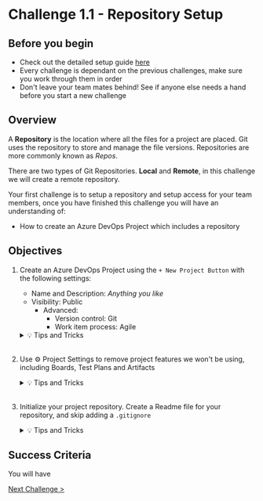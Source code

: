 # Challenge 1.1 - Repository Setup

## Before you begin

* Check out the detailed setup guide [here](/Setup/readme.md)
* Every challenge is dependant on the previous challenges, make sure you work through them in order
* Don't leave your team mates behind! See if anyone else needs a hand before you start a new challenge

## Overview

A **Repository** is the location where all the files for a project are placed. Git uses the repository to store and manage the file versions. Repositories are more commonly known as *Repos*.

There are two types of Git Repositories. **Local** and **Remote**, in this challenge we will create a remote repository.

Your first challenge is to setup a repository and setup access for your team members, once you have finished this challenge you will have an understanding of:
* How to create an Azure DevOps Project which includes a repository

## Objectives

1. Create an Azure DevOps Project using the `+ New Project Button` with the following settings:
    * Name and Description: *Anything you like*
    * Visibility: Public
        * Advanced:
            * Version control: Git
            * Work item process: Agile

    <details>
    <summary>💡 Tips and Tricks</summary>
    <ul>
    <li>The documentation on creating a new Azure DevOps project is here: https://docs.microsoft.com/azure/devops/organizations/projects/create-project?view=azure-devops&tabs=browser</li>
    </ul>
    </details>
    <br>

2. Use ⚙️ Project Settings to remove project features we won't be using, including Boards, Test Plans and Artifacts

    <details>
    <summary>💡 Tips and Tricks</summary>
    <ul>
    <li>Navigate to ⚙️ Project Settings ➡️ Overview and scroll down to **Azure DevOps Services**</li>
    </ul>
    </details>
    <br>

3. Initialize your project repository. Create a Readme file for your repository, and skip adding a `.gitignore` 

    <details>
    <summary>💡 Tips and Tricks</summary>
    <ul>
    <li>Click <code>Repos</code> and click <code>Initialize</code></li>
    </ul>
    </details>


## Success Criteria

You will have <TODO>

[Next Challenge >](../1.2/readme.md)
